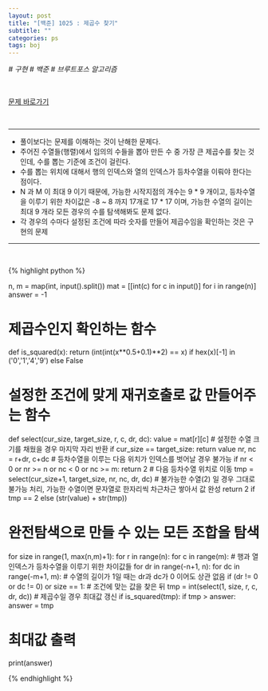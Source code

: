 ```yaml
---
layout: post
title: "[백준] 1025 : 제곱수 찾기"
subtitle: ""
categories: ps
tags: boj
---
```


*# 구현 # 백준 # 브루트포스 알고리즘*

<br>

[문제 바로가기](https://www.acmicpc.net/problem/1025)

<br>

---

- 풀이보다는 문제를 이해하는 것이 난해한 문제다.
- 주어진 수열들(행렬)에서 임의의 수들을 뽑아 만든 수 중 가장 큰 제곱수를 찾는 것인데, 수를 뽑는 기준에 조건이 걸린다.
- 수를 뽑는 위치에 대해서 행의 인덱스와 열의 인덱스가 등차수열을 이뤄야 한다는 점이다.
- N 과 M 이 최대 9 이기 때문에, 가능한 시작지점의 개수는 9 * 9 개이고, 등차수열을 이루기 위한 차이값은 -8 ~ 8 까지 17개로 17 * 17 이며, 가능한 수열의 길이는 최대 9 개라 모든 경우의 수를 탐색해봐도 문제 없다.
- 각 경우의 수마다 설정된 조건에 따라 숫자를 만들어 제곱수임을 확인하는 것은 구현의 문제

---
<br>

{% highlight python %}

n, m = map(int, input().split())
mat = [[int(c) for c in input()] for i in range(n)]
answer = -1

# 제곱수인지 확인하는 함수
def is_squared(x):
    return (int(int(x**0.5+0.1)**2) == x) if hex(x)[-1] in ('0','1','4','9') else False

# 설정한 조건에 맞게 재귀호출로 값 만들어주는 함수
def select(cur_size, target_size, r, c, dr, dc):
    value = mat[r][c]
    # 설정한 수열 크기를 채웠을 경우 마지막 자리 반환
    if cur_size == target_size:
        return value
    nr, nc = r+dr, c+dc
    # 등차수열을 이루는 다음 위치가 인덱스를 벗어날 경우 불가능
    if nr < 0 or nr >= n or nc < 0 or nc >= m:
        return 2
    # 다음 등차수열 위치로 이동
    tmp = select(cur_size+1, target_size, nr, nc, dr, dc)
    # 불가능한 수열(2) 일 경우 그대로 불가능 처리, 가능한 수열이면 문자열로 한자리씩 차근차근 쌓아서 값 완성
    return 2 if tmp == 2 else (str(value) + str(tmp))

# 완전탐색으로 만들 수 있는 모든 조합을 탐색
for size in range(1, max(n,m)+1):
    for r in range(n):
        for c in range(m):
            # 행과 열 인덱스가 등차수열을 이루기 위한 차이값들
            for dr in range(-n+1, n):
                for dc in range(-m+1, m):
                    # 수열의 길이가 1일 때는 dr과 dc가 0 이어도 상관 없음
                    if (dr != 0 or dc != 0) or size == 1:
                        # 조건에 맞는 값을 찾은 뒤
                        tmp = int(select(1, size, r, c, dr, dc))
                        # 제곱수일 경우 최대값 갱신
                        if is_squared(tmp):
                            if tmp > answer:
                                answer = tmp

# 최대값 출력
print(answer)

{% endhighlight %}

